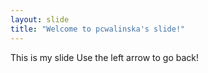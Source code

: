 ```yaml
---
layout: slide
title: "Welcome to pcwalinska's slide!"
---
```

This is my slide
Use the left arrow to go back!
